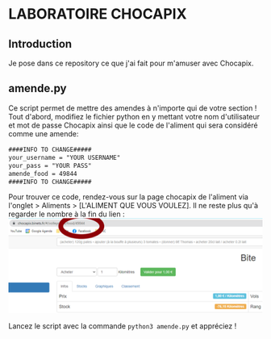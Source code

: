 # LABORATOIRE CHOCAPIX

## Introduction

Je pose dans ce repository ce que j'ai fait pour m'amuser avec Chocapix.

## amende.py

Ce script permet de mettre des amendes à n'importe qui de votre section ! Tout d'abord, modifiez le fichier python en y mettant votre nom d'utilisateur et mot de passe Chocapix ainsi que le code de l'aliment qui sera considéré comme une amende:
```
####INFO TO CHANGE#####
your_username = "YOUR USERNAME"
your_pass = "YOUR PASS"
amende_food = 49844
####INFO TO CHANGE#####
```

Pour trouver ce code, rendez-vous sur la page chocapix de l'aliment via l'onglet > Aliments > [L'ALIMENT QUE VOUS VOULEZ]. Il ne reste plus qu'à regarder le nombre à la fin du lien :
![code_food](img/code_food.png)

Lancez le script avec la commande `python3 amende.py` et appréciez !
